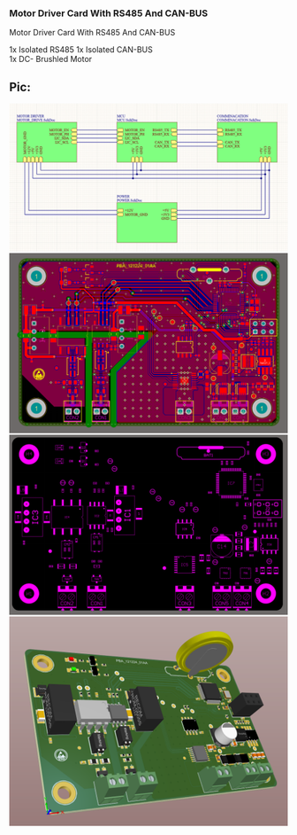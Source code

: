 
### Motor Driver Card With RS485 And CAN-BUS

Motor Driver Card With RS485 And CAN-BUS

1x Isolated RS485
1x Isolated CAN-BUS  
1x DC- Brushled Motor

### 

## Pic:

<img src="https://github.com/cemilkendir/12122024/blob/main/Photos/Photo01.PNG"  width="800px"/> 
<img src="https://github.com/cemilkendir/12122024/blob/main/Photos/Photo02.PNG"  width="800px"/> 
<img src="https://github.com/cemilkendir/12122024/blob/main/Photos/Photo03.PNG"  width="800px"/> 
<img src="https://github.com/cemilkendir/12122024/blob/main/Photos/Photo04.PNG"  width="800px"/>
